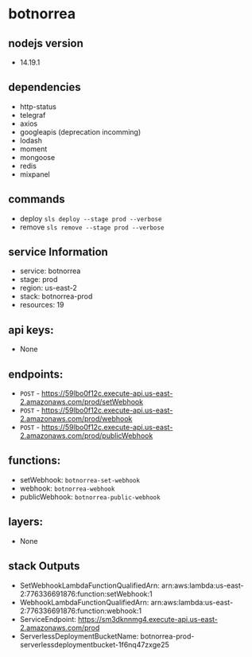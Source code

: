 # botnorrea

## nodejs version
- 14.19.1

## dependencies

- http-status
- telegraf
- axios
- googleapis (deprecation incomming)
- lodash
- moment
- mongoose
- redis
- mixpanel

## commands

- deploy `sls deploy --stage prod --verbose`
- remove `sls remove --stage prod --verbose`

## service Information

- service: botnorrea
- stage: prod
- region: us-east-2
- stack: botnorrea-prod
- resources: 19

## api keys:

- None

## endpoints:

- `POST` - https://59lbo0f12c.execute-api.us-east-2.amazonaws.com/prod/setWebhook
- `POST` - https://59lbo0f12c.execute-api.us-east-2.amazonaws.com/prod/webhook
- `POST` - https://59lbo0f12c.execute-api.us-east-2.amazonaws.com/prod/publicWebhook

## functions:

- setWebhook: `botnorrea-set-webhook`
- webhook: `botnorrea-webhook`
- publicWebhook: `botnorrea-public-webhook`

## layers:

- None

## stack Outputs

- SetWebhookLambdaFunctionQualifiedArn: arn:aws:lambda:us-east-2:776336691876:function:setWebhook:1
- WebhookLambdaFunctionQualifiedArn: arn:aws:lambda:us-east-2:776336691876:function:webhook:1
- ServiceEndpoint: https://sm3dknnmg4.execute-api.us-east-2.amazonaws.com/prod
- ServerlessDeploymentBucketName: botnorrea-prod-serverlessdeploymentbucket-1f6nq47zxge25
